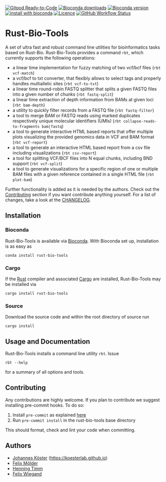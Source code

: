 [![Gitpod Ready-to-Code](https://img.shields.io/badge/Gitpod-ready--to--code-blue?logo=gitpod)](https://gitpod.io/#https://github.com/rust-bio/rust-bio-tools)
[![Bioconda downloads](https://img.shields.io/conda/dn/bioconda/rust-bio-tools.svg?style=flat)](http://bioconda.github.io/recipes/rust-bio-tools/README.html)
[![Bioconda version](https://img.shields.io/conda/vn/bioconda/rust-bio-tools.svg?style=flat)](http://bioconda.github.io/recipes/rust-bio-tools/README.html)
[![install with bioconda](https://img.shields.io/badge/install%20with-bioconda-brightgreen.svg?style=flat)](http://bioconda.github.io/recipes/rust-bio-tools/README.html)
[![Licence](https://img.shields.io/conda/l/bioconda/rust-bio-tools.svg?style=flat)](http://bioconda.github.io/recipes/rust-bio-tools/README.html)
[![GitHub Workflow Status](https://img.shields.io/github/workflow/status/rust-bio/rust-bio-tools/CI)](https://github.com/rust-bio/rust-bio-tools/actions)

# Rust-Bio-Tools

A set of ultra fast and robust command line utilities for bioinformatics tasks based on Rust-Bio.
Rust-Bio-Tools provides a command `rbt`, which currently supports the following operations:

* a linear time implementation for fuzzy matching of two vcf/bcf files (`rbt vcf-match`)
* a vcf/bcf to txt converter, that flexibly allows to select tags and properly handles multiallelic sites (`rbt vcf-to-txt`)
* a linear time round-robin FASTQ splitter that splits a given FASTQ files into a given number of chunks (`rbt fastq-split`)
* a linear time extraction of depth information from BAMs at given loci (`rbt bam-depth`)
* a utility to quickly filter records from a FASTQ file (`rbt fastq-filter`)
* a tool to merge BAM or FASTQ reads using marked duplicates respectively unique molecular identifiers (UMIs) (`rbt collapse-reads-to-fragments bam|fastq`)
* a tool to generate interactive HTML based reports that offer multiple plots visualizing the provided genomics data in VCF and BAM format (`rbt vcf-report`)
* a tool to generate an interactive HTML based report from a csv file including visualizations (`rbt csv-report`)
* a tool for splitting VCF/BCF files into N equal chunks, including BND support (`rbt vcf-split`)
* a tool to generate visualizations for a specific region of one or multiple BAM files with a given reference contained in a single HTML file (`rbt plot-bam`)

Further functionality is added as it is needed by the authors. Check out the [Contributing](#Contributing) section if you want contribute anything yourself.
For a list of changes, take a look at the [CHANGELOG](CHANGELOG.md).


## Installation

### Bioconda

Rust-Bio-Tools is available via [Bioconda](https://bioconda.github.io).
With Bioconda set up, installation is as easy as

    conda install rust-bio-tools

### Cargo

If the [Rust](https://www.rust-lang.org/tools/install) compiler and associated [Cargo](https://github.com/rust-lang/cargo/) are installed, Rust-Bio-Tools may be installed via

    cargo install rust-bio-tools

### Source

Download the source code and within the root directory of source run

    cargo install

## Usage and Documentation

Rust-Bio-Tools installs a command line utility `rbt`. Issue

    rbt --help

for a summary of all options and tools.

## Contributing

Any contributions are highly welcome. If you plan to contribute we suggest installing pre-commit hooks. To do so:
1. Install `pre-commit` as explained [here](https://pre-commit.com/#installation)
2. Run `pre-commit install` in the rust-bio-tools base directory

This should format, check and lint your code when committing.

## Authors

* [Johannes Köster](https://github.com/johanneskoester) (https://koesterlab.github.io)
* [Felix Mölder](https://github.com/FelixMoelder)
* [Henning Timm](https://github.com/HenningTimm)
* [Felix Wiegand](https://github.com/fxwiegand)
